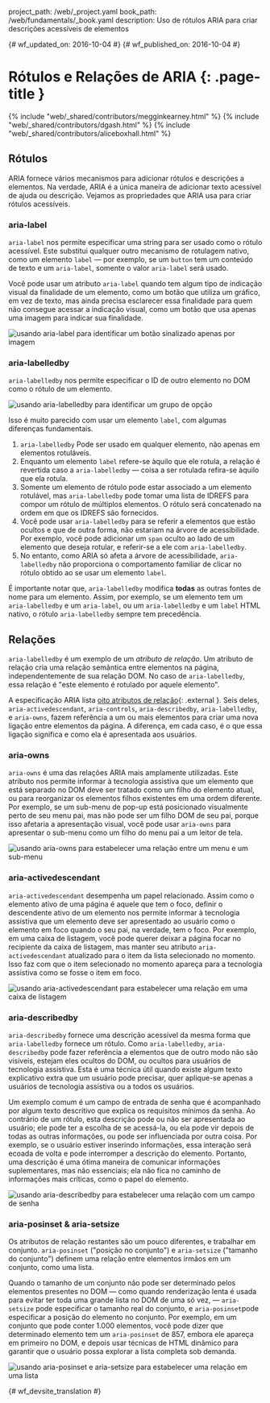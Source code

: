 project_path: /web/_project.yaml
book_path: /web/fundamentals/_book.yaml
description: Uso de rótulos ARIA para criar descrições acessíveis de elementos


{# wf_updated_on: 2016-10-04 #}
{# wf_published_on: 2016-10-04 #}

# Rótulos e Relações de ARIA {: .page-title }

{% include "web/_shared/contributors/megginkearney.html" %}
{% include "web/_shared/contributors/dgash.html" %}
{% include "web/_shared/contributors/aliceboxhall.html" %}

## Rótulos

ARIA fornece vários mecanismos para adicionar rótulos e descrições a elementos.
Na verdade, ARIA é a única maneira de adicionar texto acessível de ajuda ou descrição. Vejamos
as propriedades que ARIA usa para criar rótulos acessíveis.

### aria-label

`aria-label` nos permite especificar uma string para ser usado como o rótulo acessível.
Este substitui qualquer outro mecanismo de rotulagem nativo, como um elemento `label`
&mdash; por exemplo, se um `button` tem um conteúdo de texto e um `aria-label`,
somente o valor `aria-label` será usado.

Você pode usar um atributo `aria-label` quando tem algum tipo de indicação
visual da finalidade de um elemento, como um botão que utiliza um gráfico, em vez
de texto, mas ainda precisa esclarecer essa finalidade para quem não consegue acessar
a indicação visual, como um botão que usa apenas uma imagem para indicar
sua finalidade.

![usando aria-label para identificar um botão sinalizado apenas por imagem ](imgs/aria-label.jpg)

### aria-labelledby

`aria-labelledby` nos permite especificar o ID de outro elemento no DOM como
o rótulo de um elemento.

![usando aria-labelledby para identificar um grupo de opção](imgs/aria-labelledby.jpg)

Isso é muito parecido com usar um elemento `label`, com algumas diferenças fundamentais.

 1. `aria-labelledby` Pode ser usado em qualquer elemento, não apenas em elementos rotuláveis.
 1. Enquanto um elemento `label` refere-se àquilo que ele rotula, a relação é
revertida caso a `aria-labelledby` &mdash; coisa  a ser rotulada
refira-se àquilo que ela rotula.
 1. Somente um elemento de rótulo pode estar associado a um elemento rotulável, mas
`aria-labelledby` pode tomar uma lista de IDREFS para compor
um rótulo de múltiplos elementos. O rótulo será concatenado na ordem em que os IDREFS são
    fornecidos.
 1. Você pode usar `aria-labelledby` para se referir a elementos que estão ocultos e que
    de outra forma, não estariam na árvore de acessibilidade. Por exemplo, você pode adicionar um
    `span` oculto  ao lado de um elemento que deseja rotular, e referir-se a ele com
    `aria-labelledby`.
 1. No entanto, como ARIA só afeta a árvore de acessibilidade, `aria-labelledby`
    não proporciona o comportamento familiar de clicar no rótulo obtido ao se usar um
elemento    `label`.

É importante notar que, `aria-labelledby` modifica **todas** as outras fontes de nome para um
elemento. Assim, por exemplo, se um elemento tem um `aria-labelledby` e um
`aria-label`, ou um `aria-labelledby` e um `label` HTML nativo, o
rótulo `aria-labelledby` sempre tem precedência.

## Relações

`aria-labelledby` é um exemplo de um *atributo de relação*. Um atributo de relação
cria uma relação semântica entre elementos na página,
independentemente de sua relação DOM. No caso de `aria-labelledby`, essa
relação é "este elemento é rotulado por aquele elemento".

A especificação ARIA lista [oito atributos de
relação](https://www.w3.org/TR/wai-aria/states_and_properties#attrs_relationships){: .external }.
Seis deles, `aria-activedescendant`, `aria-controls`, `aria-describedby`,
`aria-labelledby`, e `aria-owns`, fazem referência a um ou mais elementos para
criar uma nova ligação entre elementos da página. A diferença, em cada caso, é
o que essa ligação significa e como ela é apresentada aos usuários.

### aria-owns

`aria-owns` é uma das relações ARIA mais amplamente utilizadas. Este atributo
nos permite informar à tecnologia assistiva que um elemento que está separado no
DOM deve ser tratado como um filho do elemento atual, ou para reorganizar
os elementos filhos existentes em uma ordem diferente. Por exemplo, se um sub-menu
de pop-up está posicionado visualmente perto de seu menu pai, mas não pode
ser um filho DOM de seu pai, porque isso afetaria a apresentação visual,
você pode usar `aria-owns` para apresentar o sub-menu como um filho do menu pai a um
leitor de tela.

![usando aria-owns para estabelecer uma relação entre um menu e um sub-menu](imgs/aria-owns.jpg)

### aria-activedescendant

`aria-activedescendant` desempenha um papel relacionado. Assim como o elemento ativo de uma
página é aquele que tem o foco, definir o descendente ativo de um elemento
nos permite informar à tecnologia assistiva que um elemento deve ser apresentado
ao usuário como o elemento em foco quando o seu pai, na verdade, tem o foco. Por
exemplo, em uma caixa de listagem, você pode querer deixar a página focar no
recipiente da caixa de listagem, mas manter seu atributo `aria-activedescendant` atualizado para o item da lista
selecionado no momento. Isso faz com que o item selecionado no momento apareça para a
tecnologia assistiva como se fosse o item em foco.

![usando aria-activedescendant para estabelecer uma relação em uma caixa de listagem](imgs/aria-activedescendant.jpg)

### aria-describedby

`aria-describedby` fornece uma descrição acessível da mesma forma que
`aria-labelledby` fornece um rótulo. Como `aria-labelledby`, `aria-describedby`
pode fazer referência a elementos que de outro modo não são visíveis, estejam eles ocultos do
DOM, ou ocultos para usuários de tecnologia assistiva. Esta é uma técnica útil quando existe
algum texto explicativo extra que um usuário pode precisar, quer aplique-se apenas
a usuários de tecnologia assistiva ou a todos os usuários.

Um exemplo comum é um campo de entrada de senha que é acompanhado por
algum texto descritivo que explica os requisitos mínimos da senha. Ao contrário de um rótulo,
esta descrição pode ou não ser apresentada ao usuário; ele pode ter a
escolha de se acessá-la, ou ela pode vir depois de todas as outras informações,
ou pode ser influenciada por outra coisa. Por exemplo, se o usuário estiver inserindo
informações, essa interação será ecoada de volta e pode interromper a descrição 
do elemento. Portanto, uma descrição é uma ótima maneira de comunicar informações
suplementares, mas não essenciais; ela não fica no caminho de informações
 mais críticas, como o papel do elemento.

![usando aria-describedby para estabelecer uma relação com um campo de senha](imgs/aria-describedby.jpg)

### aria-posinset & aria-setsize

Os atributos de relação restantes são um pouco diferentes, e trabalhar em conjunto.
`aria-posinset` ("posição no conjunto") e `aria-setsize` ("tamanho do conjunto")
definem uma relação entre elementos irmãos em um conjunto, como uma lista.

Quando o tamanho de um conjunto não pode ser determinado pelos elementos presentes no DOM
&mdash; como quando renderização lenta é usada para evitar ter toda uma grande lista
no DOM de uma só vez, &mdash; `aria-setsize` pode especificar o tamanho real do conjunto, e
`aria-posinset`pode especificar a posição do elemento no conjunto. Por exemplo, em um
conjunto que pode conter 1.000 elementos, você pode dizer que determinado
elemento tem um `aria-posinset` de 857, embora ele apareça em primeiro no DOM,
e depois usar técnicas de HTML dinâmico para garantir que o usuário possa explorar a lista completa
 sob demanda.

![usando aria-posinset e aria-setsize para estabelecer uma relação em uma lista](imgs/aria-posinset.jpg)


{# wf_devsite_translation #}
